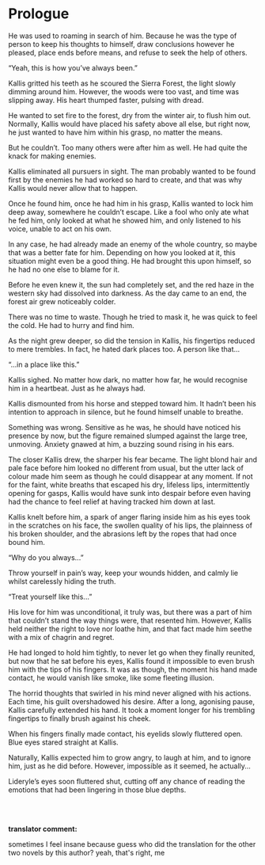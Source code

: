 # Prologue

He was used to roaming in search of him. Because he was the type of person to keep his thoughts to himself, draw conclusions however he pleased, place ends before means, and refuse to seek the help of others.
 
“Yeah, this is how you’ve always been.”
 
Kallis gritted his teeth as he scoured the Sierra Forest, the light slowly dimming around him. However, the woods were too vast, and time was slipping away. His heart thumped faster, pulsing with dread.
 
He wanted to set fire to the forest, dry from the winter air, to flush him out. Normally, Kallis would have placed his safety above all else, but right now, he just wanted to have him within his grasp, no matter the means.
 
But he couldn’t. Too many others were after him as well. He had quite the knack for making enemies.
 
Kallis eliminated all pursuers in sight. The man probably wanted to be found first by the enemies he had worked so hard to create, and that was why Kallis would never allow that to happen.
 
Once he found him, once he had him in his grasp, Kallis wanted to lock him deep away, somewhere he couldn’t escape. Like a fool who only ate what he fed him, only looked at what he showed him, and only listened to his voice, unable to act on his own.
 
In any case, he had already made an enemy of the whole country, so maybe that was a better fate for him. Depending on how you looked at it, this situation might even be a good thing. He had brought this upon himself, so he had no one else to blame for it.
 
Before he even knew it, the sun had completely set, and the red haze in the western sky had dissolved into darkness. As the day came to an end, the forest air grew noticeably colder.
 
There was no time to waste. Though he tried to mask it, he was quick to feel the cold. He had to hurry and find him.
 
As the night grew deeper, so did the tension in Kallis, his fingertips reduced to mere trembles. In fact, he hated dark places too. A person like that...
 
“...in a place like this.”
 
Kallis sighed. No matter how dark, no matter how far, he would recognise him in a heartbeat. Just as he always had.
 
Kallis dismounted from his horse and stepped toward him. It hadn’t been his intention to approach in silence, but he found himself unable to breathe.
 
Something was wrong. Sensitive as he was, he should have noticed his presence by now, but the figure remained slumped against the large tree, unmoving. Anxiety gnawed at him, a buzzing sound rising in his ears.
 
The closer Kallis drew, the sharper his fear became. The light blond hair and pale face before him looked no different from usual, but the utter lack of colour made him seem as though he could disappear at any moment. If not for the faint, white breaths that escaped his dry, lifeless lips, intermittently opening for gasps, Kallis would have sunk into despair before even having had the chance to feel relief at having tracked him down at last.
 
Kallis knelt before him, a spark of anger flaring inside him as his eyes took in the scratches on his face, the swollen quality of his lips, the plainness of his broken shoulder, and the abrasions left by the ropes that had once bound him.
 
“Why do you always...”
 
Throw yourself in pain’s way, keep your wounds hidden, and calmly lie whilst carelessly hiding the truth.
 
“Treat yourself like this...”
 
His love for him was unconditional, it truly was, but there was a part of him that couldn’t stand the way things were, that resented him. However, Kallis held neither the right to love nor loathe him, and that fact made him seethe with a mix of chagrin and regret.
 
He had longed to hold him tightly, to never let go when they finally reunited, but now that he sat before his eyes, Kallis found it impossible to even brush him with the tips of his fingers. It was as though, the moment his hand made contact, he would vanish like smoke, like some fleeting illusion.
 
The horrid thoughts that swirled in his mind never aligned with his actions. Each time, his guilt overshadowed his desire. After a long, agonising pause, Kallis carefully extended his hand. It took a moment longer for his trembling fingertips to finally brush against his cheek.
 
When his fingers finally made contact, his eyelids slowly fluttered open. Blue eyes stared straight at Kallis.
 
Naturally, Kallis expected him to grow angry, to laugh at him, and to ignore him, just as he did before. However, impossible as it seemed, he actually...
 
Lideryle’s eyes soon fluttered shut, cutting off any chance of reading the emotions that had been lingering in those blue depths.

<br/><br/>

**translator comment:**

sometimes I feel insane because guess who did the translation for the other two novels by this author? yeah, that's right, me
